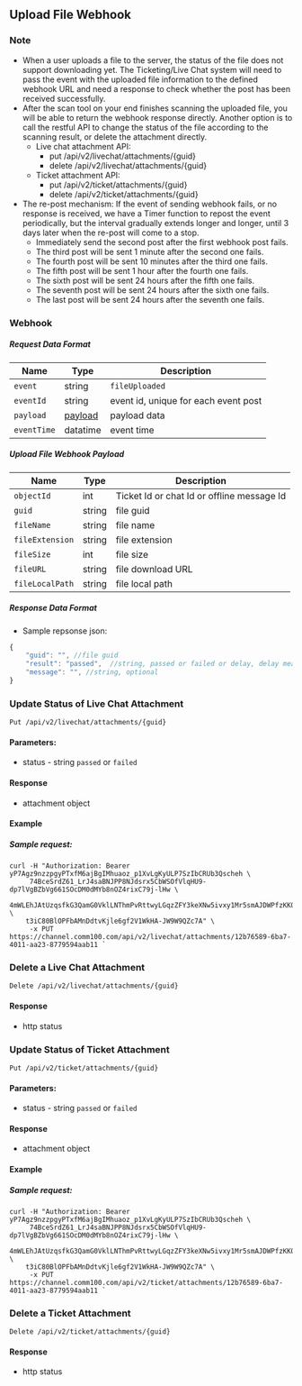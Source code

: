 ## Upload File Webhook

### Note
- When a user uploads a file to the server, the status of the file does not support downloading yet. The Ticketing/Live Chat system will need to pass the event with the uploaded file information to the defined webhook URL and need a response to check whether the post has been received successfully. 
- After the scan tool on your end finishes scanning the uploaded file, you will be able to return the webhook response directly. Another option is to call the restful API to change the status of the file according to the scanning result, or delete the attachment directly.
    - Live chat attachment API: 
        - put /api/v2/livechat/attachments/{guid}
        - delete /api/v2/livechat/attachments/{guid}
    - Ticket attachment API: 
        - put /api/v2/ticket/attachments/{guid}
        - delete /api/v2/ticket/attachments/{guid}
- The re-post mechanism: If the event of sending webhook fails, or no response is received, we have a Timer function to repost the event periodically, but the interval gradually extends longer and longer, until 3 days later when the re-post will come to a stop.
    - Immediately send the second post after the first webhook post fails.
    - The third post will be sent 1 minute after the second one fails.
    - The fourth post will be sent 10 minutes after the third one fails.
    - The fifth post will be sent 1 hour after the fourth one fails.
    - The sixth post will be sent 24 hours after the fifth one fails.
    - The seventh post will be sent 24 hours after the sixth one fails.
    - The last post will be sent 24 hours after the seventh one fails.


### Webhook

##### Request Data Format
  | Name | Type  | Description |
  | - | - | - |
  | `event` | string  | `fileUploaded` |
  | `eventId` | string  | event id, unique for each event post |
  | `payload` | [payload](#Upload-File-Webhook-Payload)  | payload data |
  | `eventTime` | datatime  | event time |
  
##### Upload File Webhook Payload
  | Name | Type  | Description |
  | - | - | - |
  | `objectId`| int | Ticket Id or chat Id or offline message Id | 
  | `guid` | string  | file guid |
  | `fileName` | string  | file name |
  | `fileExtension` | string  | file extension |
  | `fileSize` | int | file size |
  | `fileURL` | string  | file download URL | 
  | `fileLocalPath` | string  | file local path |
  
##### Response Data Format
- Sample repsonse json:
```javascript
{
    "guid": "", //file guid
    "result": "passed",  //string, passed or failed or delay, delay means the result will be sent via API later. We recommend use the restful API to push us the scan results.Instead of using the webhook response.
    "message": "", //string, optional
}
```

### Update Status of Live Chat Attachment
`Put /api/v2/livechat/attachments/{guid}`

#### Parameters:
- status - string `passed` or  `failed`

#### Response
- attachment object

#### Example
##### Sample request:
```shell
curl -H "Authorization: Bearer yP7Agz9nzzpgyPTxfM6ajBgIMhuaoz_p1XvLgKyULP7SzIbCRUb3Qscheh \ 
     74BceSrdZ61_LrJ4saBNJPP8NJdsrx5CbWSOfVlqHU9-dp7lVgBZbVg661SOcDM0dMYb8nOZ4rixC79j-lHw \ 
    4mWLEhJAtUzqsfkG3QamG0VklLNThmPvRttwyLGqzZFY3keXNw5ivxy1Mr5smAJDWPfzKKQZXJIkutNz4W \ 
    t3iC80BlOPFbAMnDdtvKjle6gf2V1WkHA-JW9W9QZc7A" \ 
     -x PUT  https://channel.comm100.com/api/v2/livechat/attachments/12b76589-6ba7-4011-aa23-8779594aab11 `
```
### Delete a Live Chat Attachment
`Delete /api/v2/livechat/attachments/{guid}`

#### Response
- http status

### Update Status of Ticket Attachment
`Put /api/v2/ticket/attachments/{guid}`

#### Parameters:
- status - string `passed` or  `failed`

#### Response
- attachment object

#### Example
##### Sample request:
```shell
curl -H "Authorization: Bearer yP7Agz9nzzpgyPTxfM6ajBgIMhuaoz_p1XvLgKyULP7SzIbCRUb3Qscheh \ 
     74BceSrdZ61_LrJ4saBNJPP8NJdsrx5CbWSOfVlqHU9-dp7lVgBZbVg661SOcDM0dMYb8nOZ4rixC79j-lHw \ 
    4mWLEhJAtUzqsfkG3QamG0VklLNThmPvRttwyLGqzZFY3keXNw5ivxy1Mr5smAJDWPfzKKQZXJIkutNz4W \ 
    t3iC80BlOPFbAMnDdtvKjle6gf2V1WkHA-JW9W9QZc7A" \ 
     -x PUT  https://channel.comm100.com/api/v2/ticket/attachments/12b76589-6ba7-4011-aa23-8779594aab11 `
```
 
 ### Delete a Ticket Attachment
`Delete /api/v2/ticket/attachments/{guid}`

#### Response
- http status
